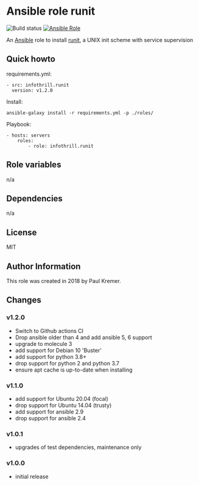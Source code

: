 # Ansible role runit

![Build status](https://github.com/infothrill/ansible-role-runit/actions/workflows/tests.yml/badge.svg)
[![Ansible Role](https://img.shields.io/ansible/role/27484.svg)](https://galaxy.ansible.com/infothrill/runit/)


An [Ansible](http://www.ansible.com) role to install
[runit](http://smarden.org/runit/), a UNIX init scheme with service supervision

## Quick howto

requirements.yml:

	- src: infothrill.runit
	  version: v1.2.0

Install:

	ansible-galaxy install -r requirements.yml -p ./roles/

Playbook:

    - hosts: servers
        roles:
		    - role: infothrill.runit

## Role variables

n/a

## Dependencies

n/a

## License

MIT

## Author Information

This role was created in 2018 by Paul Kremer.


## Changes

### v1.2.0

* Switch to Github actions CI
* Drop ansible older than 4 and add ansible 5, 6 support
* upgrade to molecule 3
* add support for Debian 10 'Buster'
* add support for python 3.8+
* drop support for python 2 and python 3.7
* ensure apt cache is up-to-date when installing

### v1.1.0

* add support for Ubuntu 20.04 (focal)
* drop support for Ubuntu 14.04 (trusty)
* add support for ansible 2.9
* drop support for ansible 2.4

### v1.0.1

* upgrades of test dependencies, maintenance only

### v1.0.0

* initial release
